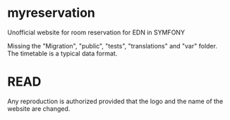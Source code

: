 # myreservation
Unofficial website for room reservation for EDN in SYMFONY

Missing the "Migration", "public", "tests", "translations" and "var" folder. 
The timetable is a typical data format.

# READ 
Any reproduction is authorized provided that the logo and the name of the website are changed.
